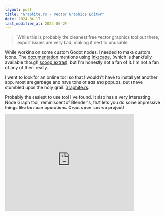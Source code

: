 ```yaml
---
layout: post
title: "Graphite.rs - Vector Graphics Editor"
date: 2024-06-17
last_modified_at: 2024-06-29
---
```


> While this is probably the cleanest free vector graphics tool out there, export issues are very bad, making it next to unusable

While working on some custom Godot nodes, I needed to make custom icons. The [documentation](https://docs.godotengine.org/en/stable/contributing/development/editor/creating_icons.html) mentions using [Inkscape](https://inkscape.org/), (which is thankfully available though [scoop extras](https://bjansen.github.io/scoop-apps/extras/inkscape/)), but I'm honestly not a fan of it. I'm not a fan of any of them really.

I went to look for an online tool so that I wouldn't have to install yet another app. Most are garbage and have tons of ads and popups, but I have stumbled upon the holy grail: [Graphite.rs](https://graphite.rs/).

Probably the easiest to use tool I've found. It also has a very interesting Node Graph tool, reminiscent of Blender's, that lets you do some impressive things like boolean operations. Great open-source project!

<iframe width="420" height="315" src="https://www.youtube.com/embed/7gjUhl_3X10" frameborder="0" allowfullscreen></iframe>
